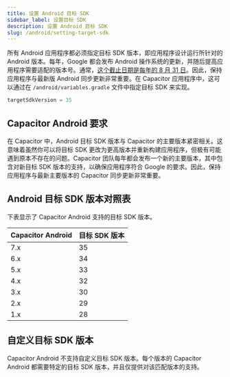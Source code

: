 ```yaml
---
title: 设置 Android 目标 SDK
sidebar_label: 设置目标 SDK
description: 设置 Android 目标 SDK
slug: /android/setting-target-sdk
---
```


所有 Android 应用程序都必须指定目标 SDK 版本，即应用程序设计运行所针对的 Android 版本。每年，Google 都会发布 Android 操作系统的更新，并随后提高应用程序需要适配的版本号。通常，[这个截止日期是每年的 8 月 31 日](https://support.google.com/googleplay/android-developer/answer/11926878?hl=en)。因此，保持应用程序与最新版 Android 同步更新非常重要。在 Capacitor 应用程序中，这可以通过在 `/android/variables.gradle` 文件中指定目标 SDK 来实现。

```groovy
targetSdkVersion = 35
```

## Capacitor Android 要求

在 Capacitor 中，Android 目标 SDK 版本与 Capacitor 的主要版本紧密相关。这意味着虽然你可以将目标 SDK 更改为更高版本并重新构建应用程序，但极有可能遇到原本不存在的问题。Capacitor 团队每年都会发布一个新的主要版本，其中包含对新目标 SDK 版本的支持，以确保应用程序符合 Google 的要求。因此，保持应用程序与最新主要版本的 Capacitor 同步更新非常重要。

## Android 目标 SDK 版本对照表

下表显示了 Capacitor Android 支持的目标 SDK 版本。

| Capacitor Android | 目标 SDK 版本 |
| ----------------- | ------------------ |
| 7.x               | 35                 |
| 6.x               | 34                 |
| 5.x               | 33                 |
| 4.x               | 32                 |
| 3.x               | 30                 |
| 2.x               | 29                 |
| 1.x               | 28                 |

## 自定义目标 SDK 版本

Capacitor Android 不支持自定义目标 SDK 版本。每个版本的 Capacitor Android 都需要特定的目标 SDK 版本，并且仅提供对该匹配版本的支持。